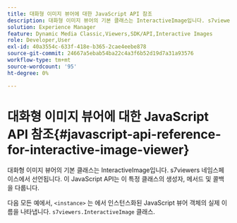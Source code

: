```yaml
---
title: 대화형 이미지 뷰어에 대한 JavaScript API 참조
description: 대화형 이미지 뷰어의 기본 클래스는 InteractiveImage입니다. s7viewers 네임스페이스에서 선언됩니다. 이 JavaScript API는 이 특정 클래스의 생성자, 메서드 및 콜백을 다룹니다.
solution: Experience Manager
feature: Dynamic Media Classic,Viewers,SDK/API,Interactive Images
role: Developer,User
exl-id: 40a3554c-633f-418e-b365-2cae4eebe878
source-git-commit: 24667a5ebab54ba22c4a3f6b52d19d7a31a93576
workflow-type: tm+mt
source-wordcount: '95'
ht-degree: 0%

---
```


# 대화형 이미지 뷰어에 대한 JavaScript API 참조{#javascript-api-reference-for-interactive-image-viewer}

대화형 이미지 뷰어의 기본 클래스는 InteractiveImage입니다. s7viewers 네임스페이스에서 선언됩니다. 이 JavaScript API는 이 특정 클래스의 생성자, 메서드 및 콜백을 다룹니다.

다음 모든 예에서, `<instance>` 는 에서 인스턴스화된 JavaScript 뷰어 객체의 실제 이름을 나타냅니다. `s7viewers.InteractiveImage` 클래스.
